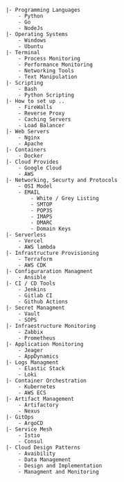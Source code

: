 

		|- Programming Languages
			- Python 
			- Go 
			- NodeJs
		|- Operating Systems
			- Windows
			- Ubuntu
		|- Terminal
			- Process Monitoring
			- Performance Monitoring
			- Networking Tools
			- Text Manipulation
		|- Scripting
			- Bash 
			- Python Scripting
		|- How to set up ..
			- FireWalls
			- Reverse Proxy
			- Caching Servers
			- Load Balancer
		|- Web Servers
			- Nginx 
			- Apache
		|- Containers
			- Docker
		|- Cloud Provides
			- Google Cloud
			- AWS
		|- Networking, Securty and Protocols
			- OSI Model
			- EMAIL
				- White / Grey Listing
				- SMTOP
				- POP3S
				- IMAPS
				- DMARC
				- Domain Keys
		|- Serverless
			- Vercel 
			- AWS lambda
		|- Infrastructure Provisioning
			- Terraform
			- AWS CDK
		|- Configuraration Managment
			- Ansible
		|- CI / CD Tools
			- Jenkins
			- Gitlab CI
			- Github Actions
		|- Secret Managment	
			- Vault
			- SOPS
		|- Infraestructure Monitoring
			- Zabbix
			- Prometheus
		|- Application Monitoring
			- Jeager
			- AppDynamics
		|- Logs Managment
			- Elastic Stack
			- Loki
		|- Container Orchestration
			- Kubernetes
			- AWS ECS 
		|- Artifact Management
			- Artifactory
			- Nexus 
		|- GitOps
			- ArgoCD
		|- Service Mesh
			- Istio
			- Consul
		|- Cloud Design Patterns
			- Avaibility
			- Data Management
			- Design and Implementation
			- Managment and Monitoring

